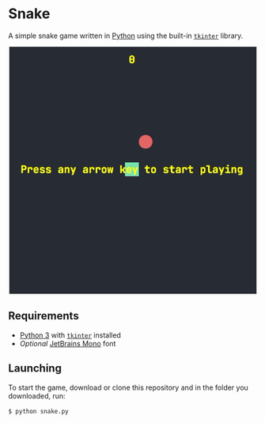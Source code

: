 # Snake

A simple snake game written in [Python](https://www.python.org) using the built-in [`tkinter`](https://docs.python.org/3/library/tkinter.html) library.

<p align="center">
  <img width="500" src="./snake.gif">
</p>

## Requirements

- [Python 3](https://www.python.org) with [`tkinter`](https://docs.python.org/3/library/tkinter.html) installed
- _Optional_ [JetBrains Mono](https://fonts.google.com/specimen/JetBrains+Mono) font

## Launching

To start the game, download or clone this repository and in the folder you downloaded, run:

```
$ python snake.py
```
